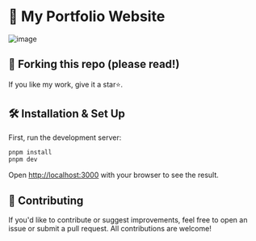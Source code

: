 # 🚀 My Portfolio Website

![image](https://musfiqur.com/preview.png)

## 🚨 Forking this repo (please read!)

If you like my work, give it a star⭐.


## 🛠 Installation & Set Up

First, run the development server:

```bash
pnpm install
pnpm dev
```

Open [http://localhost:3000](http://localhost:3000) with your browser to see the result.

## 🤝 Contributing
If you'd like to contribute or suggest improvements, feel free to open an issue or submit a pull request. All contributions are welcome!
